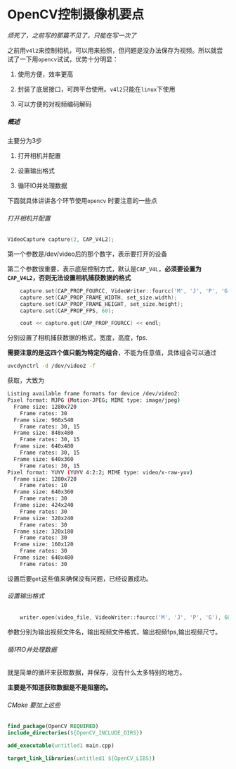 # OpenCV控制摄像机要点

*烦死了，之前写的那篇不见了，只能在写一次了*

之前用`v4l2`来控制相机，可以用来拍照，但问题是没办法保存为视频。所以就尝试了一下用`opencv`试试，优势十分明显：

1. 使用方便，效率更高

2. 封装了底层接口，可跨平台使用。`v4l2`只能在`linux`下使用

3. 可以方便的对视频编码解码

##### 概述

主要分为3步

1. 打开相机并配置

2. 设置输出格式

3. 循环IO并处理数据



下面就具体讲讲各个环节使用`opencv` 时要注意的一些点

###### 打开相机并配置

```c++
VideoCapture capture(2, CAP_V4L2);
```

第一个参数是/dev/video后的那个数字，表示要打开的设备

第二个参数很重要，表示底层控制方式，默认是`CAP_V4L`，**必须要设置为`CAP_V4L2`，否则无法设置相机捕获数据的格式**

```c++
    capture.set(CAP_PROP_FOURCC, VideoWriter::fourcc('M', 'J', 'P', 'G'));
    capture.set(CAP_PROP_FRAME_WIDTH, set_size.width);
    capture.set(CAP_PROP_FRAME_HEIGHT, set_size.height);
    capture.set(CAP_PROP_FPS, 60);

    cout << capture.get(CAP_PROP_FOURCC) << endl;
```

分别设置了相机捕获数据的格式，宽度，高度，fps.

**需要注意的是这四个值只能为特定的组合**，不能为任意值，具体组合可以通过

```bash
uvcdynctrl -d /dev/video2 -f
```

获取，大致为

```bash
Listing available frame formats for device /dev/video2:
Pixel format: MJPG (Motion-JPEG; MIME type: image/jpeg)
  Frame size: 1280x720
    Frame rates: 30
  Frame size: 960x540
    Frame rates: 30, 15
  Frame size: 848x480
    Frame rates: 30, 15
  Frame size: 640x480
    Frame rates: 30, 15
  Frame size: 640x360
    Frame rates: 30, 15
Pixel format: YUYV (YUYV 4:2:2; MIME type: video/x-raw-yuv)
  Frame size: 1280x720
    Frame rates: 10
  Frame size: 640x360
    Frame rates: 30
  Frame size: 424x240
    Frame rates: 30
  Frame size: 320x240
    Frame rates: 30
  Frame size: 320x180
    Frame rates: 30
  Frame size: 160x120
    Frame rates: 30
  Frame size: 640x480
    Frame rates: 30

```

设置后要`get`这些值来确保没有问题，已经设置成功。



###### 设置输出格式

```c++
    writer.open(video_file, VideoWriter::fourcc('M', 'J', 'P', 'G'), 60, actual_size, true);
```

参数分别为输出视频文件名，输出视频文件格式，输出视频fps,输出视频尺寸。



###### 循环IO并处理数据

就是简单的循环来获取数据，并保存，没有什么太多特别的地方。

**主要是不知道获取数据是不是阻塞的。**



###### CMake 要加上这些

```cmake
find_package(OpenCV REQUIRED)
include_directories(${OpenCV_INCLUDE_DIRS})

add_executable(untitled1 main.cpp)

target_link_libraries(untitled1 ${OpenCV_LIBS})
```


